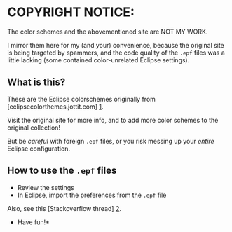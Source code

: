 COPYRIGHT NOTICE:
=================

The color schemes and the abovementioned site are NOT MY WORK.

I mirror them here for my (and your) convenience, because the original site
is being targeted by spammers, and the code quality of the `.epf` files was
a little lacking (some contained color-unrelated Eclipse settings).

What is this?
-------------

These are the Eclipse colorschemes originally from [eclipsecolorthemes.jottit.com] [1].

Visit the original site for more info, and to add more color schemes to the
original collection!

But be _careful_ with foreign `.epf` files, or you risk messing up your *entire*
Eclipse configuration.

How to use the `.epf` files
-------------------------

- Review the settings
- In Eclipse, import the preferences from the `.epf` file

Also, see this [Stackoverflow thread] [2].


* Have fun!* 

[1]: http://eclipsecolorthemes.jottit.com/ "eclipsecolorthemes.jottit.com"
[2]: http://stackoverflow.com/questions/96981/color-themes-for-eclipse "stackoverflow.com"

